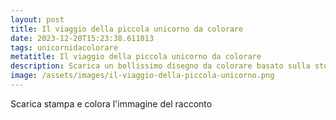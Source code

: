 ```yaml
---
layout: post
title: Il viaggio della piccola unicorno da colorare
date: 2023-12-20T15:23:38.611013
tags: unicornidacolorare
metatitle: Il viaggio della piccola unicorno da colorare
description: Scarica un bellissimo disegno da colorare basato sulla storia Il viaggio della piccola unicorno
image: /assets/images/il-viaggio-della-piccola-unicorno.png
---
```

Scarica stampa e colora l'immagine del racconto
        